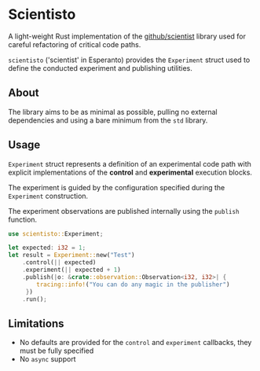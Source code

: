 # Scientisto
A light-weight Rust implementation of the [github/scientist](https://github.com/github/scientist) library used for careful refactoring of critical code paths.

`scientisto` ('scientist' in Esperanto) provides the `Experiment` struct used to define the conducted experiment and publishing utilities.

## About

The library aims to be as minimal as possible, pulling no external dependencies and using a bare minimum from the `std` library.

## Usage
`Experiment` struct represents a definition of an experimental code path with explicit implementations of the **control** and **experimental** execution blocks.

The experiment is guided by the configuration specified during the `Experiment` construction.

The experiment observations are published internally using the `publish` function.
```rust
use scientisto::Experiment;

let expected: i32 = 1;
let result = Experiment::new("Test")
    .control(|| expected)
    .experiment(|| expected + 1)
    .publish(|o: &crate::observation::Observation<i32, i32>| {
        tracing::info!("You can do any magic in the publisher")
     })
    .run();
```

## Limitations
- No defaults are provided for the `control` and `experiment` callbacks, they must be fully specified
- No `async` support